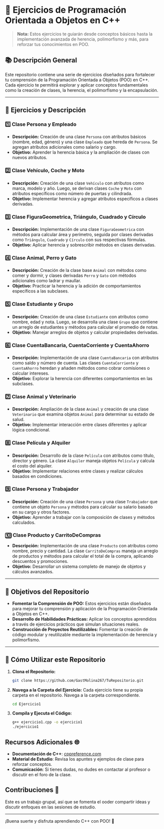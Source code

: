 # 🚀 Ejercicios de Programación Orientada a Objetos en C++ 

> **Nota:** Estos ejercicios te guiarán desde conceptos básicos hasta la implementación avanzada de herencia, polimorfismo y más, para reforzar tus conocimientos en POO.

## 📚 Descripción General

Este repositorio contiene una serie de ejercicios diseñados para fortalecer tu comprensión de la Programación Orientada a Objetos (POO) en C++. Cada ejercicio te permitirá explorar y aplicar conceptos fundamentales como la creación de clases, la herencia, el polimorfismo y la encapsulación.

---

## 📂 Ejercicios y Descripción

### 1️⃣ **Clase Persona y Empleado**
   - **Descripción:** Creación de una clase `Persona` con atributos básicos (nombre, edad, género) y una clase `Empleado` que hereda de `Persona`. Se agregan atributos adicionales como salario y cargo.
   - **Objetivo:** Aprender la herencia básica y la ampliación de clases con nuevos atributos.

### 2️⃣ **Clase Vehículo, Coche y Moto**
   - **Descripción:** Creación de una clase `Vehículo` con atributos como marca, modelo y año. Luego, se derivan clases `Coche` y `Moto` con atributos específicos como número de puertas y cilindrada.
   - **Objetivo:** Implementar herencia y agregar atributos específicos a clases derivadas.

### 3️⃣ **Clase FiguraGeometrica, Triángulo, Cuadrado y Círculo**
   - **Descripción:** Implementación de una clase `FiguraGeometrica` con métodos para calcular área y perímetro, seguida por clases derivadas como `Triángulo`, `Cuadrado` y `Círculo` con sus respectivas fórmulas.
   - **Objetivo:** Aplicar herencia y sobrescribir métodos en clases derivadas.

### 4️⃣ **Clase Animal, Perro y Gato**
   - **Descripción:** Creación de la clase base `Animal` con métodos como comer y dormir, y clases derivadas `Perro` y `Gato` con métodos adicionales como ladrar y maullar.
   - **Objetivo:** Practicar la herencia y la adición de comportamientos específicos a las subclases.

### 5️⃣ **Clase Estudiante y Grupo**
   - **Descripción:** Creación de una clase `Estudiante` con atributos como nombre, edad y nota. Luego, se desarrolla una clase `Grupo` que contiene un arreglo de estudiantes y métodos para calcular el promedio de notas.
   - **Objetivo:** Manejar arreglos de objetos y calcular propiedades derivadas.

### 6️⃣ **Clase CuentaBancaria, CuentaCorriente y CuentaAhorro**
   - **Descripción:** Implementación de una clase `CuentaBancaria` con atributos como saldo y número de cuenta. Las clases `CuentaCorriente` y `CuentaAhorro` heredan y añaden métodos como cobrar comisiones o calcular intereses.
   - **Objetivo:** Explorar la herencia con diferentes comportamientos en las subclases.

### 7️⃣ **Clase Animal y Veterinario**
   - **Descripción:** Ampliación de la clase `Animal` y creación de una clase `Veterinario` que examina objetos `Animal` para determinar su estado de salud.
   - **Objetivo:** Implementar interacción entre clases diferentes y aplicar lógica condicional.

### 8️⃣ **Clase Película y Alquiler**
   - **Descripción:** Desarrollo de la clase `Película` con atributos como título, director y género. La clase `Alquiler` maneja objetos `Película` y calcula el costo del alquiler.
   - **Objetivo:** Implementar relaciones entre clases y realizar cálculos basados en condiciones.

### 9️⃣ **Clase Persona y Trabajador**
   - **Descripción:** Creación de una clase `Persona` y una clase `Trabajador` que contiene un objeto `Persona` y métodos para calcular su salario basado en su cargo y otros factores.
   - **Objetivo:** Aprender a trabajar con la composición de clases y métodos calculados.

### 🔟 **Clase Producto y CarritoDeCompras**
   - **Descripción:** Implementación de una clase `Producto` con atributos como nombre, precio y cantidad. La clase `CarritoDeCompras` maneja un arreglo de productos y métodos para calcular el total de la compra, aplicando descuentos y promociones.
   - **Objetivo:** Desarrollar un sistema completo de manejo de objetos y cálculos avanzados.

---

## 🎯 **Objetivos del Repositorio**

- **Fomentar la Comprensión de POO:** Estos ejercicios están diseñados para mejorar tu comprensión y aplicación de la Programación Orientada a Objetos en C++.
- **Desarrollo de Habilidades Prácticas:** Aplicar los conceptos aprendidos a través de ejercicios prácticos que simulan situaciones reales.
- **Construcción de Proyectos Reutilizables:** Fomentar la creación de código modular y reutilizable mediante la implementación de herencia y polimorfismo.

---

## 🚀 **Cómo Utilizar este Repositorio**

1. **Clona el Repositorio:** 
   ```bash
   git clone https://github.com/GastMolina267/TuRepositorio.git

2. **Navega a la Carpeta del Ejercicio:**
    Cada ejercicio tiene su propia carpeta en el repositorio. Navega a la carpeta correspondiente.
    ```bash
    cd Ejercicio1
3. **Compila y Ejecuta el Código:**
    ```bash
    g++ ejercicio1.cpp -o ejercicio1
    ./ejercicio1

## Recursos Adicionales 🌐

- **Documentación de C++**: [cppreference.com](https://en.cppreference.com/w/)
- **Material de Estudio**: Revisa los apuntes y ejemplos de clase para reforzar conceptos.
- **Comunicación**: Si tienes dudas, no dudes en contactar al profesor o discutir en el foro de la clase.

## Contribuciones 🤝

Este es un trabajo grupal, así que se fomenta el ooder compartir ideas y discutir enfoques en las sesiones de estudio. 

---
¡Buena suerte y disfruta aprendiendo C++ con POO! 🎉